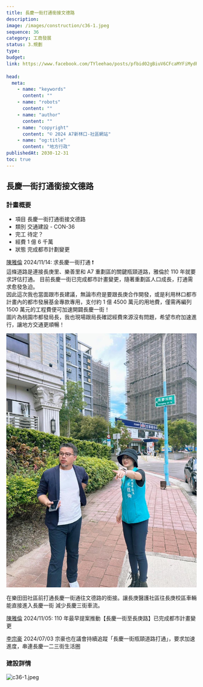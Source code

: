 ```yaml
---
title: 長慶一街打通銜接文德路
description:
image: /images/construction/c36-1.jpeg
sequence: 36
category: 工商發展
status: 3.規劃
type:
budget:
link: https://www.facebook.com/TYleehao/posts/pfbid02gBiuV6CFcaMYFiMydReXbcPGwUYfEtENKWQcnqyetFWQS5AJ4xiE8e3XHrUcEnPKl

head:
  meta:
    - name: "keywords"
      content: ""
    - name: "robots"
      content: ""
    - name: "author"
      content: ""
    - name: "copyright"
      content: "© 2024 A7新林口-社區網站"
    - name: "og:title"
      content: "地方行政"
publishedAt: 2030-12-31
toc: true
---
```


## 長慶一街打通銜接文德路

### 計畫概要

- 項目 長慶一街打通銜接文德路
- 類別 交通建設 - CON-36
- 完工 待定？
- 經費 1 億 6 千萬
- 狀態 完成都市計劃變更

<a href="">陳雅倫</a> 2024/11/14:
求長慶一街打通 ❗️  
這條道路是連接長庚里、樂善里和 A7 重劃區的關鍵瓶頸道路，雅倫於 110 年就要求評估打通。
目前長慶一街已完成都市計畫變更，隨著重劃區人口成長，打通需求愈發急迫。  
因此這次我也當面跟市長建議，無論市府是要跟長庚合作開發，或是利用林口都市計畫內的都市發展基金專款專用，支付約 1 億 4500 萬元的用地費，僅需再編列 1500 萬元的工程費便可加速開闢長慶一街！  
圖片為桃園市都發局長，我也現場跟局長確認經費來源沒有問題，希望市府加速進行，讓地方交通更順暢！

![c36-2.jpeg](/images/construction/c36-2.jpeg)

在樂田田社區前打通長慶一街通往文德路的銜接。讓長庚醫護社區往長庚校區車輛能直接進入長慶一街 減少長慶三街車流。

<a href="https://www.facebook.com/share/pamg4jkeLJCHaFVp/">陳雅倫</a> 2024/11/05:
110 年最早提案推動【長慶一街至長庚路】已完成都市計畫變更

<a href="https://www.facebook.com/TYleehao/posts/pfbid02gBiuV6CFcaMYFiMydReXbcPGwUYfEtENKWQcnqyetFWQS5AJ4xiE8e3XHrUcEnPKl">李宗豪</a> 2024/07/03 宗豪也在議會持續追蹤「長慶一街瓶頸道路打通」，要求加速進度，串連長慶一二三街生活圈

### 建設詳情

![c36-1.jpeg](/images/construction/c36-1.jpeg)
